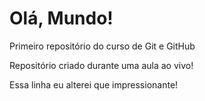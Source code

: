 # Olá, Mundo!
 Primeiro repositório do curso de Git e GitHub

 Repositório criado durante uma aula ao vivo!

Essa linha eu alterei  que  impressionante!
